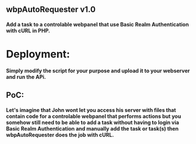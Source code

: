 ## wbpAutoRequester v1.0
#### Add a task to a controlable webpanel that use Basic Realm Authentication with cURL in PHP.

# Deployment:
#### Simply modify the script for your purpose and upload it to your webserver and run the APi.

## PoC:
#### Let's imagine that John wont let you access his server with files that contain code for a controlable webpanel that performs actions but you somehow still need to be able to add a task without having to login via Basic Realm Authentication and manually add the task or task(s) then wbpAutoRequester does the job with cURL.
